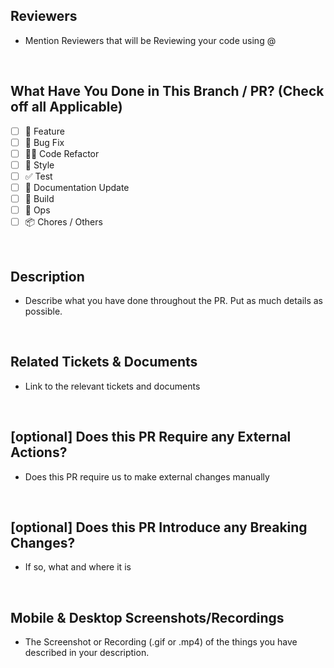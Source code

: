 ## Reviewers
- Mention Reviewers that will be Reviewing your code using @

<br>

## What Have You Done in This Branch / PR? (Check off all Applicable)
- [ ] 🍕 Feature
- [ ] 🐛 Bug Fix
- [ ] 🧑‍💻 Code Refactor
- [ ] 🎨 Style
- [ ] ✅ Test
- [ ] 📝 Documentation Update
- [ ] 🤖 Build
- [ ] 🔁 Ops
- [ ] 📦 Chores / Others
<!--
Fill it in by putting "X" inside the square brackets
- [X] Test
-->
<br>

## Description
- Describe what you have done throughout the PR. Put as much details as possible.
<!-- This must be filled in. -->

<br>

## Related Tickets & Documents
- Link to the relevant tickets and documents
<!-- (In this case it's the ClickUp link that I assigned) -->

<br>

## [optional] Does this PR Require any External Actions?
- Does this PR require us to make external changes manually
<!-- changes cannot be received through push and pull requests directly -->

<br>

## [optional] Does this PR Introduce any Breaking Changes?
- If so, what and where it is
<!-- Breaking changes are changes in the code that potentially affects other applications. Useful if your repo integrates with other applications -->

<br>

## Mobile & Desktop Screenshots/Recordings
- The Screenshot or Recording (.gif or .mp4) of the things you have described in your description.
<!-- Visual changes require screenshots -->
